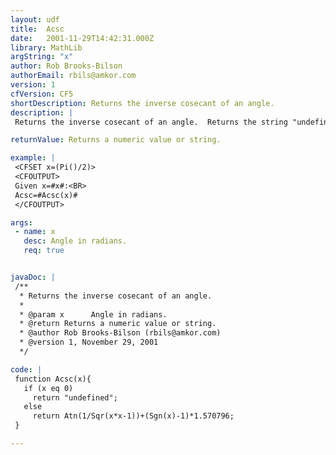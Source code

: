 ```yaml
---
layout: udf
title:  Acsc
date:   2001-11-29T14:42:31.000Z
library: MathLib
argString: "x"
author: Rob Brooks-Bilson
authorEmail: rbils@amkor.com
version: 1
cfVersion: CF5
shortDescription: Returns the inverse cosecant of an angle.
description: |
 Returns the inverse cosecant of an angle.  Returns the string "undefined" if zero (0) is passed.  All angles are expressed in radians.

returnValue: Returns a numeric value or string.

example: |
 <CFSET x=(Pi()/2)>
 <CFOUTPUT>
 Given x=#x#:<BR>
 Acsc=#Acsc(x)#
 </CFOUTPUT>

args:
 - name: x
   desc: Angle in radians.
   req: true


javaDoc: |
 /**
  * Returns the inverse cosecant of an angle.
  * 
  * @param x      Angle in radians. 
  * @return Returns a numeric value or string. 
  * @author Rob Brooks-Bilson (rbils@amkor.com) 
  * @version 1, November 29, 2001 
  */

code: |
 function Acsc(x){
   if (x eq 0)
     return "undefined";
   else
     return Atn(1/Sqr(x*x-1))+(Sgn(x)-1)*1.570796;
 }

---
```


